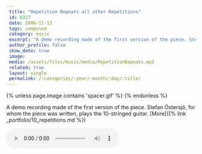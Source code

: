 ```yaml
---
 title: "Repetition Repeats all other Repetitions"
 id: 6327
 date: 2006-11-13
 tags: composed
 category: music
 excerpt: "A demo recording made of the first version of the piece. Stefan &Ouml;stersj&ouml;, for whom the piece was written, plays the 10-stringed guitar. More..."
 author_profile: false
 show_date: true
 image: 
 media: /assets/files/music/media/RepetitionRepeats.mp3
 related: true
 layout: single
 permalink: /:categories/:year/:month/:day/:title/
---
```

{% unless page.image contains 'spacer.gif' %}
{% endunless %}

A demo recording made of the first version of the piece. Stefan &Ouml;stersj&ouml;, for whom the piece was written, plays the 10-stringed guitar. [More]({% link _portfolio/10_repetitions.md %})

![](/assets/files/music/media/RepetitionRepeats.mp3)
